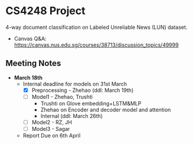 # CS4248 Project

4-way document classification on Labeled Unreliable News (LUN) dataset.

-   Canvas Q&A: https://canvas.nus.edu.sg/courses/38713/discussion_topics/49999

## Meeting Notes

-   **March 18th**
    -  Internal deadline for models on 31st March
        - [x]  Preprocessing - Zhehao (ddl: March 19th) 
        - [ ]  Model1 - Zhehao, Trushti
            -   Trushti on Glove embedding+LSTM&MLP
            -   Zhehao on Encoder and decoder model and attention
            -   Internal (ddl: March 26th)
        - [ ]  Model2 - RZ, JH
        - [ ]  Model3 - Sagar
    -  Report Due on 6th April

